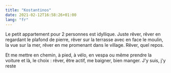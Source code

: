 ```yaml
---
title: "Kostantinos"
date: 2021-02-12T16:58:26+01:00
lang: "fr"
---
```


Le petit appartement pour 2 personnes est idyllique. Juste rêver, rêver en regardant le plafond de pierre, rêver sur la terrasse avec en face le moulin, la vue sur la mer, rêver en me promenant dans le village. Rêver, quel repos. 

Et me mettre en chemin, à pied, à vélo, en vespa ou même prendre la voiture et là, le choix : rêver, être actif, me baigner, bien manger. J'y suis, j'y reste
